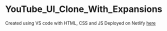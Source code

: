 # YouTube_UI_Clone_With_Expansions
Created using VS code with HTML, CSS and JS
Deployed on Netlify [here]()
